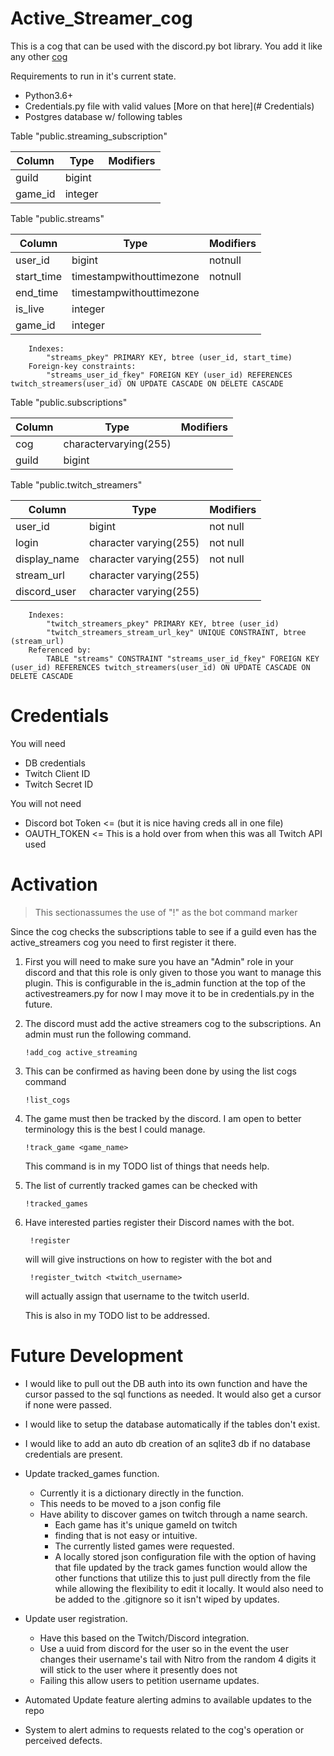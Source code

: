 # Active_Streamer_cog
This is a cog that can be used with the discord.py bot library. You add it like any other [cog](https://discordpy.readthedocs.io/en/latest/ext/commands/cogs.html)

Requirements to run in it's current state.
* Python3.6+ 
* Credentials.py file with valid values [More on that here](# Credentials)
* Postgres database w/ following tables

Table "public.streaming_subscription"

|Column|Type|Modifiers|
|------|----|-----------|
|guild|bigint||
|game_id|integer|||

   Table "public.streams"

|Column|Type|Modifiers|
|------|----|---------|
|user_id|bigint|notnull|
|start_time|timestampwithouttimezone|notnull|
|end_time|timestampwithouttimezone||
|is_live|integer||
|game_id|integer|||
 
        Indexes:
            "streams_pkey" PRIMARY KEY, btree (user_id, start_time)
        Foreign-key constraints:
            "streams_user_id_fkey" FOREIGN KEY (user_id) REFERENCES twitch_streamers(user_id) ON UPDATE CASCADE ON DELETE CASCADE
     
Table "public.subscriptions"

|Column|Type|Modifiers|
|-----|----|---------|
|cog|charactervarying(255)||
|guild|bigint|||


Table "public.twitch_streamers"
          
|Column|Type|Modifiers|
|------|----|---------|
|user_id|bigint|not null|
|login|character varying(255)|not null|
|display_name|character varying(255)|not null|
|stream_url|character varying(255)||
|discord_user|character varying(255)|||
             
        Indexes:
            "twitch_streamers_pkey" PRIMARY KEY, btree (user_id)
            "twitch_streamers_stream_url_key" UNIQUE CONSTRAINT, btree (stream_url)
        Referenced by:
            TABLE "streams" CONSTRAINT "streams_user_id_fkey" FOREIGN KEY (user_id) REFERENCES twitch_streamers(user_id) ON UPDATE CASCADE ON DELETE CASCADE

   
   # Credentials
   You will need 
   * DB credentials
   * Twitch Client ID
   * Twitch Secret ID
   
   You will not need
   * Discord bot Token <= (but it is nice having creds all in one file)
   * OAUTH_TOKEN <= This is a hold over from when this was all Twitch API used
   
   
   # Activation
   > This sectionassumes the use of "!" as the bot command marker
 
   Since the cog checks the subscriptions table to see if a guild even has the active_streamers cog you need to first register it there.
   1. First you will need to make sure you have an "Admin" role in your discord and that this role is only given to those you want to manage this plugin. This is configurable in the is_admin function at the top of the activestreamers.py for now I may move it to be in credentials.py in the future.
   2. The discord must add the active streamers cog to the subscriptions. An admin must run the following command.   
        
          !add_cog active_streaming
    
   3. This can be confirmed as having been done by using the list cogs command

          !list_cogs
     
   4. The game must then be tracked by the discord. I am open to better terminology this is the best I could manage.
   
          !track_game <game_name>
          
      This command is in my TODO list of things that needs help. 
      
   5. The list of currently tracked games can be checked with
   
          !tracked_games
          
   6. Have interested parties register their Discord names with the bot.
           
           !register
           
      will will give instructions on how to register with the bot and 
      
           !register_twitch <twitch_username>
           
      will actually assign that username to the twitch userId.
      
      This is also in my TODO list to be addressed. 
         
   
   # Future Development
   * I would like to pull out the DB auth into its own function and have the cursor passed to the sql functions as needed. It would also get a cursor if none were passed.
   * I would like to setup the database automatically if the tables don't exist.
   * I would like to add an auto db creation of an sqlite3 db if no database credentials are present.
   * Update tracked_games function. 

        * Currently it is a dictionary directly in the function. 
        * This needs to be moved to a json config file
        * Have ability to discover games on twitch through a name search. 
            * Each game has it's unique gameId on twitch 
            * finding that is not easy or intuitive. 
            * The currently listed games were requested.  
            * A locally stored json configuration file with the option of having that file updated by the track games function would allow the other functions that utilize this to just pull directly from the file while allowing the flexibility to edit it locally. It would also need to be added to the .gitignore so it isn't wiped by updates.      
        
   * Update user registration. 
        
        * Have this based on the Twitch/Discord integration. 
        * Use a uuid from discord for the user so in the event the user changes their username's tail with Nitro from the random 4 digits it will stick to the user where it presently does not
        * Failing this allow users to petition username updates.
        
   * Automated Update feature alerting admins to available updates to the repo
   * System to alert admins to requests related to the cog's operation or perceived defects. 